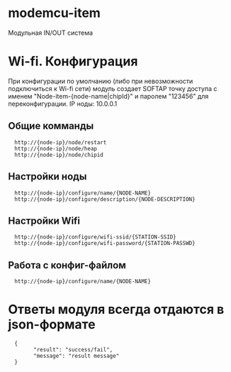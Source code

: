 # modemcu-item

Модульная IN/OUT система 

# Wi-fi. Конфигурация
При конфигурации по умолчанию (либо при невозможности подключиться к Wi-fi сети) модуль создает SOFTAP точку доступа с именем "Node-item-{node-name|chipId}" и паролем "123456" для переконфигурации. IP ноды: 10.0.0.1

## Общие комманды
      http://{node-ip}/node/restart
      http://{node-ip}/node/heap
      http://{node-ip}/node/chipid

## Настройки ноды
      http://{node-ip}/configure/name/{NODE-NAME}
      http://{node-ip}/configure/description/{NODE-DESCRIPTION}

## Настройки Wifi
      http://{node-ip}/configure/wifi-ssid/{STATION-SSID}
      http://{node-ip}/configure/wifi-password/{STATION-PASSWD}
      
## Работа с конфиг-файлом
      http://{node-ip}/configure/name/{NODE-NAME}


# Ответы модуля всегда отдаются в json-формате
      {
            "result": "success/fail",
            "message": "result message"
      }
